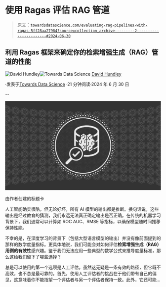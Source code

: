# 使用 Ragas 评估 RAG 管道

> 原文：[`towardsdatascience.com/evaluating-rag-pipelines-with-ragas-5ff28aa27984?source=collection_archive---------2-----------------------#2024-06-30`](https://towardsdatascience.com/evaluating-rag-pipelines-with-ragas-5ff28aa27984?source=collection_archive---------2-----------------------#2024-06-30)

## 利用 Ragas 框架来确定你的检索增强生成（RAG）管道的性能

[](https://dkhundley.medium.com/?source=post_page---byline--5ff28aa27984--------------------------------)![David Hundley](https://dkhundley.medium.com/?source=post_page---byline--5ff28aa27984--------------------------------)[](https://towardsdatascience.com/?source=post_page---byline--5ff28aa27984--------------------------------)![Towards Data Science](https://towardsdatascience.com/?source=post_page---byline--5ff28aa27984--------------------------------) [David Hundley](https://dkhundley.medium.com/?source=post_page---byline--5ff28aa27984--------------------------------)

·发表于[Towards Data Science](https://towardsdatascience.com/?source=post_page---byline--5ff28aa27984--------------------------------) ·21 分钟阅读·2024 年 6 月 30 日

--

![](img/e86382229b5a65e62cc3f56f8a7eeb89.png)

由作者创建的标题卡

人工智能确实很酷，但无论好坏，所有 AI 模型的输出都是推断。换句话说，这些输出是经过教育的猜测，我们永远无法真正确定输出是否正确。在传统的机器学习背景下，我们通常可以计算如 ROC AUC、RMSE 等指标，以确保模型随时间推移保持性能。

不幸的是，在深度学习的背景下（包括大型语言模型的输出）并没有像前面提到的那样的数学度量指标。更具体地说，我们可能会对如何评估**检索增强生成（RAG）用例的有效性**感兴趣。鉴于我们无法应用一些典型的数学公式来推导度量标准，那么这给我们留下了哪些选择？

总是可以使用的第一个选项是人工评估。虽然这无疑是一条有效的路径，但它既不高效，也不总是最可靠的。首先，使用人工评估者的挑战在于他们带有自己的偏见，这意味着你不能指望一个评估者与另一个评估者保持一致。此外，它还可能…
